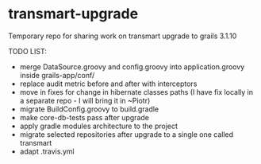 # transmart-upgrade
Temporary repo for sharing work on transmart upgrade to grails 3.1.10

TODO LIST:
- merge DataSource.groovy and config.groovy into application.groovy inside grails-app/conf/
- replace audit metric before and after with interceptors
- move in fixes for change in hibernate classes paths (I have fix locally in a separate repo - I will bring it in ~Piotr)
- migrate BuildConfig.groovy to build.gradle
- make core-db-tests pass after upgrade
- apply gradle modules architecture to the project
- migrate selected repositories after upgrade to a single one called transmart
- adapt .travis.yml
